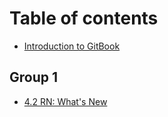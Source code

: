 # Table of contents

* [Introduction to GitBook](README.md)

## Group 1

* [4.2 RN: What's New](group-1/4.2-rn-whats-new.md)
